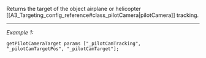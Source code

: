 Returns the target of the object airplane or helicopter [[A3_Targeting_config_reference#class_pilotCamera|pilotCamera]] tracking.


---
*Example 1:*
```sqf
getPilotCameraTarget params ["_pilotCamTracking", "_pilotCamTargetPos", "_pilotCamTarget"];
```